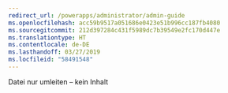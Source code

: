 ```yaml
---
redirect_url: /powerapps/administrator/admin-guide
ms.openlocfilehash: acc59b9517a051686e0423e51b996cc187fb4080
ms.sourcegitcommit: 212d397284c431f5989dc7b39549e2fc170d447e
ms.translationtype: HT
ms.contentlocale: de-DE
ms.lasthandoff: 03/27/2019
ms.locfileid: "58491548"
---
```

Datei nur umleiten – kein Inhalt